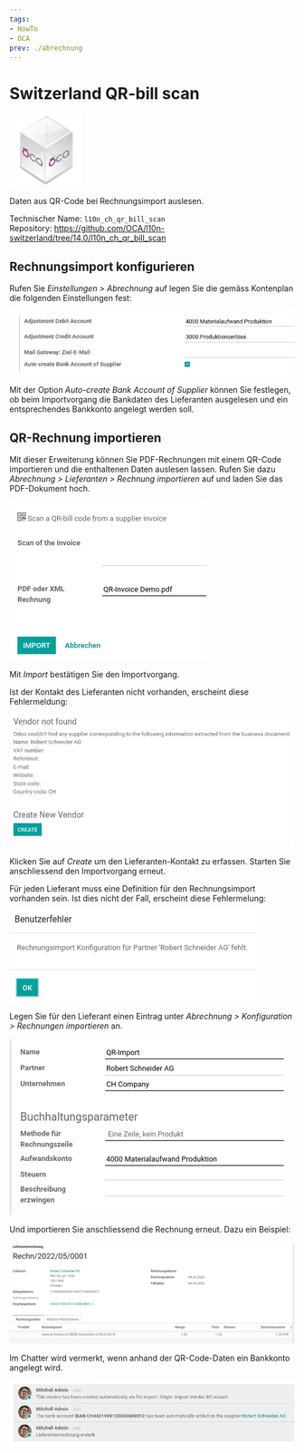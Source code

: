 ```yaml
---
tags:
- HowTo
- OCA
prev: ./abrechnung
---
```

# Switzerland QR-bill scan
![icon_oca_app](assets/icon_oca_app.png)


Daten aus QR-Code bei Rechnungsimport auslesen.

Technischer Name: `l10n_ch_qr_bill_scan`\
Repository: <https://github.com/OCA/l10n-switzerland/tree/14.0/l10n_ch_qr_bill_scan>

## Rechnungsimport konfigurieren

Rufen Sie *Einstellungen > Abrechnung* auf legen Sie die gemäss Kontenplan die folgenden Einstellungen fest:

![](assets/Switzerland%20QR-bill%20scan%20Einstellungen.png)

Mit der Option *Auto-create Bank Account of Supplier* können Sie festlegen, ob beim Importvorgang die Bankdaten des Lieferanten ausgelesen und ein entsprechendes Bankkonto angelegt werden soll.

## QR-Rechnung importieren

Mit dieser Erweiterung können Sie PDF-Rechnungen mit einem QR-Code importieren und die enthaltenen Daten auslesen lassen. Rufen Sie dazu *Abrechnung > Lieferanten > Rechnung importieren* auf und laden Sie das PDF-Dokument hoch.

![](assets/Switzerland%20QR-bill%20scan%20Import.png)


Mit *Import* bestätigen Sie den Importvorgang.

Ist der Kontakt des Lieferanten nicht vorhanden, erscheint diese Fehlermeldung:

![](assets/Switzerland%20QR-bill%20scan%20Fehler%20Vendor.png)

Klicken Sie auf *Create* um den Lieferanten-Kontakt zu erfassen. Starten Sie anschliessend den Importvorgang erneut.

Für jeden Lieferant muss eine Definition für den Rechnungsimport vorhanden sein. Ist dies nicht der Fall, erscheint diese Fehlermelung:

![](assets/Switzerland%20QR-bill%20scan%20Fehler%20Rechnungsimport.png)

Legen Sie für den Lieferant einen Eintrag unter *Abrechnung > Konfiguration > Rechnungen importieren* an.

![](assets/Switzerland%20QR-bill%20scan%20Konfiguration%20Rechnungsimport.png)

Und importieren Sie anschliessend die Rechnung erneut. Dazu ein Beispiel:

![](assets/Switzerland%20QR-bill%20scan%20Importierte%20Rechnung.png)

Im Chatter wird vermerkt, wenn anhand der QR-Code-Daten ein Bankkonto angelegt wird.

![](assets/Switzerland%20QR-bill%20scan%20Kommentar%20Rechnung.png)
